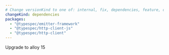 ```yaml
---
# Change versionKind to one of: internal, fix, dependencies, feature, deprecation, breaking
changeKind: dependencies
packages:
  - "@typespec/emitter-framework"
  - "@typespec/http-client-js"
  - "@typespec/http-client"
---
```


Upgrade to alloy 15
 